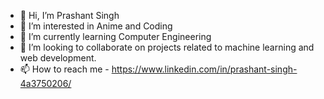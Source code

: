 - 👋 Hi, I’m Prashant Singh
- 👀 I’m interested in Anime and Coding
- 🌱 I’m currently learning Computer Engineering
- 💞️ I’m looking to collaborate on projects related to machine learning and web development.
- 📫 How to reach me - https://www.linkedin.com/in/prashant-singh-4a3750206/

<!---
prashant-2309/prashant-2309 is a ✨ special ✨ repository because its `README.md` (this file) appears on your GitHub profile.
You can click the Preview link to take a look at your changes.
--->
